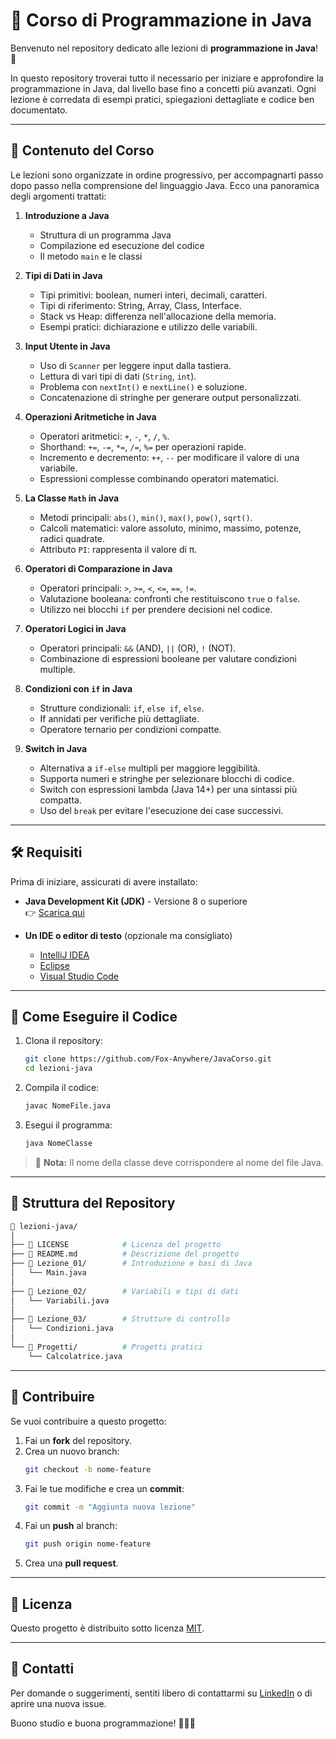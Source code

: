 # 📘 Corso di Programmazione in Java

Benvenuto nel repository dedicato alle lezioni di **programmazione in Java**! 🚀

In questo repository troverai tutto il necessario per iniziare e approfondire la programmazione in Java, dal livello base fino a concetti più avanzati. Ogni lezione è corredata di esempi pratici, spiegazioni dettagliate e codice ben documentato.

---

## 📑 Contenuto del Corso

Le lezioni sono organizzate in ordine progressivo, per accompagnarti passo dopo passo nella comprensione del linguaggio Java. Ecco una panoramica degli argomenti trattati:

1. **Introduzione a Java**
   - Struttura di un programma Java
   - Compilazione ed esecuzione del codice
   - Il metodo `main` e le classi

2. **Tipi di Dati in Java** 
   - Tipi primitivi: boolean, numeri interi, decimali, caratteri.  
   - Tipi di riferimento: String, Array, Class, Interface.  
   - Stack vs Heap: differenza nell'allocazione della memoria.  
   - Esempi pratici: dichiarazione e utilizzo delle variabili.

3. **Input Utente in Java**  
   - Uso di `Scanner` per leggere input dalla tastiera.  
   - Lettura di vari tipi di dati (`String`, `int`).  
   - Problema con `nextInt()` e `nextLine()` e soluzione.  
   - Concatenazione di stringhe per generare output personalizzati.

4. **Operazioni Aritmetiche in Java**  
   - Operatori aritmetici: `+`, `-`, `*`, `/`, `%`.  
   - Shorthand: `+=`, `-=`, `*=`, `/=`, `%=` per operazioni rapide.  
   - Incremento e decremento: `++`, `--` per modificare il valore di una variabile.  
   - Espressioni complesse combinando operatori matematici.

5. **La Classe `Math` in Java**  
   - Metodi principali: `abs()`, `min()`, `max()`, `pow()`, `sqrt()`.  
   - Calcoli matematici: valore assoluto, minimo, massimo, potenze, radici quadrate.  
   - Attributo `PI`: rappresenta il valore di π.

6. **Operatori di Comparazione in Java**  
   - Operatori principali: `>`, `>=`, `<`, `<=`, `==`, `!=`.  
   - Valutazione booleana: confronti che restituiscono `true` o `false`.  
   - Utilizzo nei blocchi `if` per prendere decisioni nel codice.

7. **Operatori Logici in Java**  
   - Operatori principali: `&&` (AND), `||` (OR), `!` (NOT).  
   - Combinazione di espressioni booleane per valutare condizioni multiple.  

8. **Condizioni con `if` in Java**  
   - Strutture condizionali: `if`, `else if`, `else`.  
   - If annidati per verifiche più dettagliate. 
   - Operatore ternario per condizioni compatte.

9. **Switch in Java**  
   - Alternativa a `if-else` multipli per maggiore leggibilità.  
   - Supporta numeri e stringhe per selezionare blocchi di codice.  
   - Switch con espressioni lambda (Java 14+) per una sintassi più compatta.  
   - Uso del `break` per evitare l'esecuzione dei case successivi.
---

## 🛠️ Requisiti

Prima di iniziare, assicurati di avere installato:

- **Java Development Kit (JDK)** - Versione 8 o superiore  
  👉 [Scarica qui](https://www.oracle.com/java/technologies/javase-downloads.html)

- **Un IDE o editor di testo** (opzionale ma consigliato)
  - [IntelliJ IDEA](https://www.jetbrains.com/idea/)
  - [Eclipse](https://www.eclipse.org/)
  - [Visual Studio Code](https://code.visualstudio.com/)

---

## 🚀 Come Eseguire il Codice

1. Clona il repository:

   ```bash
   git clone https://github.com/Fox-Anywhere/JavaCorso.git
   cd lezioni-java
   ```

2. Compila il codice:

   ```bash
   javac NomeFile.java
   ```

3. Esegui il programma:

   ```bash
   java NomeClasse
   ```

> 🔑 **Nota:** Il nome della classe deve corrispondere al nome del file Java.

---

## 📂 Struttura del Repository

```bash
📁 lezioni-java/
│
├── 📜 LICENSE            # Licenza del progetto
├── 📜 README.md          # Descrizione del progetto
├── 📁 Lezione_01/        # Introduzione e basi di Java
│   └── Main.java
│
├── 📁 Lezione_02/        # Variabili e tipi di dati
│   └── Variabili.java
│
├── 📁 Lezione_03/        # Strutture di controllo
│   └── Condizioni.java
│
└── 📁 Progetti/          # Progetti pratici
    └── Calcolatrice.java
```

---

## 🤝 Contribuire

Se vuoi contribuire a questo progetto:

1. Fai un **fork** del repository.
2. Crea un nuovo branch:  
   ```bash
   git checkout -b nome-feature
   ```
3. Fai le tue modifiche e crea un **commit**:  
   ```bash
   git commit -m "Aggiunta nuova lezione"
   ```
4. Fai un **push** al branch:  
   ```bash
   git push origin nome-feature
   ```
5. Crea una **pull request**.

---

## 📜 Licenza

Questo progetto è distribuito sotto licenza [MIT](LICENSE).

---

## 📧 Contatti

Per domande o suggerimenti, sentiti libero di contattarmi su [LinkedIn](https://www.linkedin.com/in/davide-d-amico-/) o di aprire una nuova issue.

Buono studio e buona programmazione! 👨‍💻✨